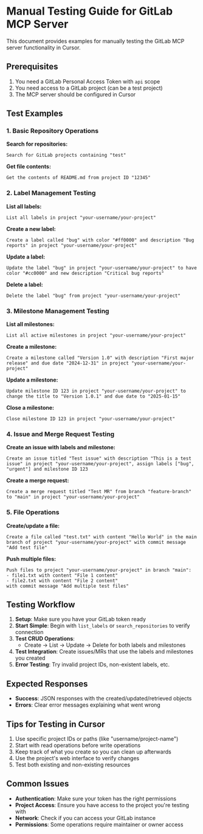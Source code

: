 # Manual Testing Guide for GitLab MCP Server

This document provides examples for manually testing the GitLab MCP server functionality in Cursor.

## Prerequisites

1. You need a GitLab Personal Access Token with `api` scope
2. You need access to a GitLab project (can be a test project)
3. The MCP server should be configured in Cursor

## Test Examples

### 1. Basic Repository Operations

**Search for repositories:**

```
Search for GitLab projects containing "test"
```

**Get file contents:**

```
Get the contents of README.md from project ID "12345"
```

### 2. Label Management Testing

**List all labels:**

```
List all labels in project "your-username/your-project"
```

**Create a new label:**

```
Create a label called "bug" with color "#ff0000" and description "Bug reports" in project "your-username/your-project"
```

**Update a label:**

```
Update the label "bug" in project "your-username/your-project" to have color "#cc0000" and new description "Critical bug reports"
```

**Delete a label:**

```
Delete the label "bug" from project "your-username/your-project"
```

### 3. Milestone Management Testing

**List all milestones:**

```
List all active milestones in project "your-username/your-project"
```

**Create a milestone:**

```
Create a milestone called "Version 1.0" with description "First major release" and due date "2024-12-31" in project "your-username/your-project"
```

**Update a milestone:**

```
Update milestone ID 123 in project "your-username/your-project" to change the title to "Version 1.0.1" and due date to "2025-01-15"
```

**Close a milestone:**

```
Close milestone ID 123 in project "your-username/your-project"
```

### 4. Issue and Merge Request Testing

**Create an issue with labels and milestone:**

```
Create an issue titled "Test issue" with description "This is a test issue" in project "your-username/your-project", assign labels ["bug", "urgent"] and milestone ID 123
```

**Create a merge request:**

```
Create a merge request titled "Test MR" from branch "feature-branch" to "main" in project "your-username/your-project"
```

### 5. File Operations

**Create/update a file:**

```
Create a file called "test.txt" with content "Hello World" in the main branch of project "your-username/your-project" with commit message "Add test file"
```

**Push multiple files:**

```
Push files to project "your-username/your-project" in branch "main":
- file1.txt with content "File 1 content"
- file2.txt with content "File 2 content"
with commit message "Add multiple test files"
```

## Testing Workflow

1. **Setup**: Make sure you have your GitLab token ready
2. **Start Simple**: Begin with `list_labels` or `search_repositories` to verify connection
3. **Test CRUD Operations**:
   - Create → List → Update → Delete for both labels and milestones
4. **Test Integration**: Create issues/MRs that use the labels and milestones you created
5. **Error Testing**: Try invalid project IDs, non-existent labels, etc.

## Expected Responses

- **Success**: JSON responses with the created/updated/retrieved objects
- **Errors**: Clear error messages explaining what went wrong

## Tips for Testing in Cursor

1. Use specific project IDs or paths (like "username/project-name")
2. Start with read operations before write operations
3. Keep track of what you create so you can clean up afterwards
4. Use the project's web interface to verify changes
5. Test both existing and non-existing resources

## Common Issues

- **Authentication**: Make sure your token has the right permissions
- **Project Access**: Ensure you have access to the project you're testing with
- **Network**: Check if you can access your GitLab instance
- **Permissions**: Some operations require maintainer or owner access
